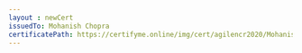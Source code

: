 ```yaml
--- 
layout : newCert 
issuedTo: Mohanish Chopra 
certificatePath: https://certifyme.online/img/cert/agilencr2020/MohanishChopra_0563d.png
--- 
```

